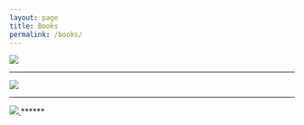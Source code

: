 ```yaml
---
layout: page
title: Books
permalink: /books/
---
```

<a href = "http://dylan.la/1SaT8L4">
<img src = "https://dl.dropboxusercontent.com/u/45369/Correspondent-1-mock.png" link = "http://dylan.la/1SaT8L4">
</a> 

******
<a href = "http://dylan.la/260WDeg">
<img src = "https://dl.dropboxusercontent.com/u/45369/Collection-1-cover.png" link = "http://dylan.la/260WDeg"></a>

******
<a href = "http://dylan.la/1oYDB6g">
<img src = "https://dl.dropboxusercontent.com/u/45369/3fs-mock-99.png" link = "http://dylan.la/1oYDB6g">
</a> 
******









